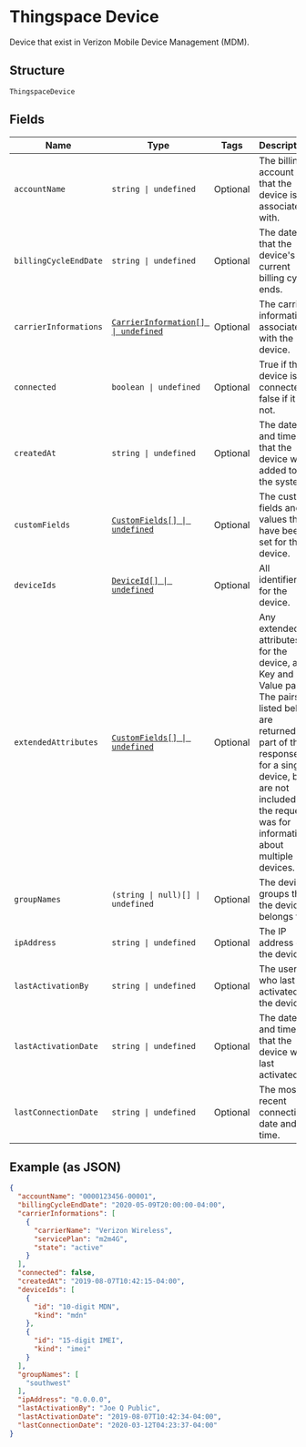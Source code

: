 
# Thingspace Device

Device that exist in Verizon Mobile Device Management (MDM).

## Structure

`ThingspaceDevice`

## Fields

| Name | Type | Tags | Description |
|  --- | --- | --- | --- |
| `accountName` | `string \| undefined` | Optional | The billing account that the device is associated with. |
| `billingCycleEndDate` | `string \| undefined` | Optional | The date that the device's current billing cycle ends. |
| `carrierInformations` | [`CarrierInformation[] \| undefined`](../../doc/models/carrier-information.md) | Optional | The carrier information associated with the device. |
| `connected` | `boolean \| undefined` | Optional | True if the device is connected; false if it is not. |
| `createdAt` | `string \| undefined` | Optional | The date and time that the device was added to the system. |
| `customFields` | [`CustomFields[] \| undefined`](../../doc/models/custom-fields.md) | Optional | The custom fields and values that have been set for the device. |
| `deviceIds` | [`DeviceId[] \| undefined`](../../doc/models/device-id.md) | Optional | All identifiers for the device. |
| `extendedAttributes` | [`CustomFields[] \| undefined`](../../doc/models/custom-fields.md) | Optional | Any extended attributes for the device, as Key and Value pairs. The pairs listed below are returned as part of the response for a single device, but are not included if the request was for information about multiple devices. |
| `groupNames` | `(string \| null)[] \| undefined` | Optional | The device groups that the device belongs to. |
| `ipAddress` | `string \| undefined` | Optional | The IP address of the device. |
| `lastActivationBy` | `string \| undefined` | Optional | The user who last activated the device. |
| `lastActivationDate` | `string \| undefined` | Optional | The date and time that the device was last activated. |
| `lastConnectionDate` | `string \| undefined` | Optional | The most recent connection date and time. |

## Example (as JSON)

```json
{
  "accountName": "0000123456-00001",
  "billingCycleEndDate": "2020-05-09T20:00:00-04:00",
  "carrierInformations": [
    {
      "carrierName": "Verizon Wireless",
      "servicePlan": "m2m4G",
      "state": "active"
    }
  ],
  "connected": false,
  "createdAt": "2019-08-07T10:42:15-04:00",
  "deviceIds": [
    {
      "id": "10-digit MDN",
      "kind": "mdn"
    },
    {
      "id": "15-digit IMEI",
      "kind": "imei"
    }
  ],
  "groupNames": [
    "southwest"
  ],
  "ipAddress": "0.0.0.0",
  "lastActivationBy": "Joe Q Public",
  "lastActivationDate": "2019-08-07T10:42:34-04:00",
  "lastConnectionDate": "2020-03-12T04:23:37-04:00"
}
```

